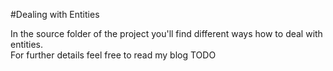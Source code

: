 #Dealing with Entities

In the source folder of the project you'll find different ways how to deal with entities.<br />
For further details feel free to read my blog TODO
